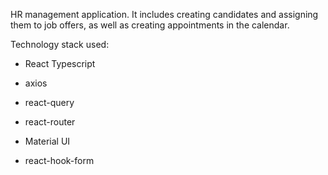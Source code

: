 HR management application. 
It includes creating candidates and assigning them to job offers, as well as creating appointments in the calendar. 

Technology stack used: 

- React Typescript
- axios
- react-query
- react-router

- Material UI
- react-hook-form